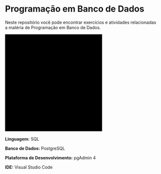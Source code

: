 # Programação em Banco de Dados

Neste repositório você pode encontrar exercícios e atividades relacionadas a matéria de Programação em Banco de Dados. 


![](https://github.com/luanamayumi4/free_images/blob/40a17d771977c5f8c5ead12376c1aba49a86479b/bd.gif)


**Linguagem:** SQL

**Banco de Dados:** PostgreSQL

**Plataforma de Desenvolvimento:** pgAdmin 4

**IDE:** Visual Studio Code
